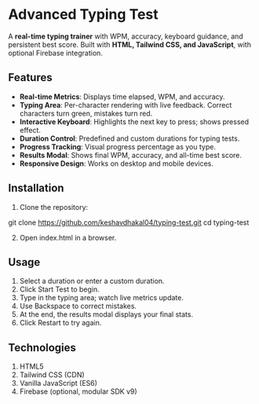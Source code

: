 # Advanced Typing Test

A **real-time typing trainer** with WPM, accuracy, keyboard guidance, and persistent best score. Built with **HTML, Tailwind CSS, and JavaScript**, with optional Firebase integration.

## Features

- **Real-time Metrics**: Displays time elapsed, WPM, and accuracy.  
- **Typing Area**: Per-character rendering with live feedback. Correct characters turn green, mistakes turn red.  
- **Interactive Keyboard**: Highlights the next key to press; shows pressed effect.  
- **Duration Control**: Predefined and custom durations for typing tests.  
- **Progress Tracking**: Visual progress percentage as you type.  
- **Results Modal**: Shows final WPM, accuracy, and all-time best score.  
- **Responsive Design**: Works on desktop and mobile devices.  

## Installation

1. Clone the repository:

git clone https://github.com/keshavdhakal04/typing-test.git
cd typing-test

2. Open index.html in a browser.
   

## Usage

1. Select a duration or enter a custom duration.
2. Click Start Test to begin.
3. Type in the typing area; watch live metrics update.
4. Use Backspace to correct mistakes.
5. At the end, the results modal displays your final stats.
6. Click Restart to try again.


## Technologies

1. HTML5
2. Tailwind CSS (CDN)
3. Vanilla JavaScript (ES6)
4. Firebase (optional, modular SDK v9)
